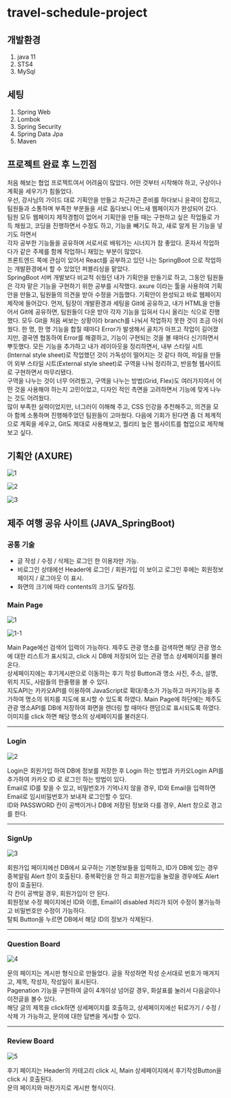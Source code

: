 # travel-schedule-project
## 개발환경
1. java 11
2. STS4
3. MySql
## 세팅
1. Spring Web
2. Lombok
3. Spring Security
4. Spring Data Jpa
5. Maven

## 프로젝트 완료 후 느낀점
처음 해보는 협업 프로젝트여서 어려움이 많았다. 어떤 것부터 시작해야 하고, 구상이나 계획을 세우기가 힘들었다.  
우선, 강사님의 가이드 대로 기획안을 만들고 차근차근 준비를 하다보니 윤곽이 잡히고, 팀원들과 소통하며 부족한 부분들을 서로 돕다보니 어느새 웹페이지가 완성되어 갔다.  
팀원 모두 웹페이지 제작경험이 없어서 기획안을 만들 때는 구현하고 싶은 작업들로 가득 채웠고, 코딩을 진행하면서 수정도 하고, 기능을 빼기도 하고, 새로 알게 된 기능을 넣기도 하면서  
각자 공부한 기능들을 공유하며 서로서로 배워가는 시너지가 참 좋았다. 혼자서 작업하다가 같은 주제를 함께 작업하니 재밌는 부분이 많았다.  
프론트엔드 쪽에 관심이 있어서 React를 공부하고 있던 나는 SpringBoot 으로 작업하는 개발환경에서 할 수 있었던 퍼블리싱을 맡았다.  
SpringBoot 서버 개발보다 비교적 쉬웠던 내가 기획안을 만들기로 하고, 그동안 팀원들은 각자 맡은 기능을 구현하기 위한 공부를 시작했다. axure 이라는 툴을 사용하여 기획안을 만들고, 팀원들의 의견을 받아 수정을 거듭했다. 기획안이 완성되고 바로 웹페이지 제작에 들어갔다. 먼저, 팀장이 개발환경과 세팅을 Git에 공유하고, 내가 HTML을 만들어서 Git에 공유하면, 팀원들이 다운 받아 각자 기능을 입혀서 다시 올리는 식으로 진행했다. 모두 Git을 처음 써보는 상황이라 branch를 나눠서 작업하지 못한 것이 조금 아쉬웠다. 한 명, 한 명 기능을 합칠 때마다 Error가 발생해서 골치가 아프고 작업이 길어졌지만, 결국엔 협동하여 Error를 해결하고, 기능이 구현되는 것을 볼 때마다 신기하면서 뿌듯했다. 모든 기능을 추가하고 내가 레이아웃을 정리하면서, 내부 스타일 시트(Internal style sheet)로 작업했던 것이 가독성이 떨어지는 것 같다 하여, 파일을 만들어 외부 스타일 시트(External style sheet)로 구역을 나눠 정리하고, 반응형 웹사이트로 구현하면서 마무리됐다.  
구역을 나누는 것이 너무 어려웠고, 구역을 나누는 방법(Grid, Flex)도 여러가지여서 어떤 것을 사용해야 하는지 고민이었고, 디자인 적인 측면을 고려하면서 기능에 맞게 나누는 것도 어려웠다.  
많이 부족한 실력이었지만, 너그러이 이해해 주고, CSS 인강을 추천해주고, 의견을 모아 함께 소통하며 진행해주었던 팀원들이 고마웠다. 다음에 기회가 된다면 좀 더 체계적으로 계획을 세우고, Git도 제대로 사용해보고, 퀄리티 높은 웹사이트를 협업으로 제작해 보고 싶다.

## 기획안 (AXURE)  
  
![1](https://user-images.githubusercontent.com/79749251/149657277-779282c5-992e-4f23-8841-0bec9a43b553.png)

![2](https://user-images.githubusercontent.com/79749251/149657421-79a68abc-5ea2-482e-b134-95f272e22d52.png)

![3](https://user-images.githubusercontent.com/79749251/149657425-528a9b96-8986-4fbf-a8a7-26d6a5280817.png)

## 제주 여행 공유 사이트 (JAVA_SpringBoot)

### 공통 기술

- 글 작성 / 수정 / 삭제는 로그인 한 이용자만 가능.
- 비로그인 상태에선 Header에 로그인 / 회원가입 이 보이고 로그인 후에는 회원정보페이지 / 로그아웃 이 표시.
- 화면의 크기에 따라 contents의 크기도 달라짐.

### Main Page

![1](https://user-images.githubusercontent.com/79749251/149669371-b236e487-8533-4113-8de4-ce8359f7c0f8.png)

![1-1](https://user-images.githubusercontent.com/79749251/149659057-beb07aed-944c-45c2-900e-454fd01a4f7a.png)

Main Page에선 검색어 입력이 가능하다. 제주도 관광 명소를 검색하면 해당 관광 명소에 대한 리스트가 표시되고, click 시 DB에 저장되어 있는 관광 명소 상세페이지를 불러온다.  
상세페이지에는 후기게시판으로 이동하는 후기 작성 Button과 명소 사진, 주소, 설명, 위치 지도, 사람들의 한줄평을 볼 수 있다.  
지도API는 카카오API를 이용하여 JavaScript로 확대/축소가 가능하고 마커기능을 추가하여 명소의 위치를 지도에 표시할 수 있도록 하였다.
Main Page에 하단에는 제주도 관광 명소API를 DB에 저장하여 화면을 렌더링 할 때마다 랜덤으로 표시되도록 하였다. 이미지를 click 하면 해당 명소의 상세페이지를 불러온다.

<hr />

### Login

![2](https://user-images.githubusercontent.com/79749251/149658930-c24b6378-b6e9-4bec-a075-5d374dbc6035.png)

Login은 회원가입 하여 DB에 정보를 저장한 후 Login 하는 방법과 카카오Login API를 추가하여 카카오 ID 로 로그인 하는 방법이 있다.  
Email로 ID를 찾을 수 있고, 비밀번호가 기억나지 않을 경우, ID와 Email을 입력하면 Email로 임시비밀번호가 보내져 로그인할 수 있다.  
ID와 PASSWORD 칸이 공백이거나 DB에 저장된 정보와 다를 경우, Alert 창으로 경고를 한다.

<hr />

### SignUp

![3](https://user-images.githubusercontent.com/79749251/149659188-848c29b6-c9e3-4c31-8770-e58bd9ee47c4.png)

회원가입 페이지에선 DB에서 요구하는 기본정보들을 입력하고, ID가 DB에 있는 경우 중복알림 Alert 창이 호출된다. 중복확인을 안 하고 회원가입을 눌렀을 경우에도 Alert 창이 호출된다.  
각 칸이 공백일 경우, 회원가입이 안 된다.  
회원정보 수정 페이지에선 ID와 이름, Email이 disabled 처리가 되어 수정이 불가능하고 비밀번호만 수정이 가능하다.  
탈퇴 Button을 누르면 DB에서 해당 ID의 정보가 삭제된다.

<hr />

### Question Board

![4](https://user-images.githubusercontent.com/79749251/149669506-40a10a2f-4ad7-4607-a7c6-19a1e2df3aab.png)

문의 페이지는 게시판 형식으로 만들었다. 글을 작성하면 작성 순서대로 번호가 매겨지고, 제목, 작성자, 작성일이 표시된다.  
Pagenation 기능을 구현하여 글이 4개이상 넘어갈 경우, 화살표를 눌러서 다음글이나 이전글을 볼수 있다.  
해당 글의 제목을 click하면 상세페이지를 호출하고, 상세페이지에선 뒤로가기 / 수정 / 삭제 가 가능하고, 문의에 대한 답변을 게시할 수 있다.

<hr />

### Review Board

![5](https://user-images.githubusercontent.com/79749251/149669856-1a8aa5e6-89d6-42c9-9e92-a359dabaa869.png)

후기 페이지는 Header의 카테고리 click 시, Main 상세페이지에서 후기작성Button을 click 시 호출된다.  
문의 페이지와 마찬가지로 게시판 형식이다.

